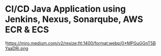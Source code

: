 # CI/CD Java Application using Jenkins, Nexus, Sonarqube, AWS ECR & ECS
!https://miro.medium.com/v2/resize:fit:1400/format:webp/0*MPGuGGnT5BYaaDRi.png
